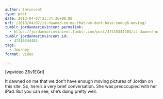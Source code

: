 ```yaml
---
author: lmvincent
type: post
date: 2013-04-07T23:34:36+00:00
url: /2013/04/07/it-dawned-on-me-that-we-dont-have-enough-moving/
tumblr_jordanmarinvincent_permalink:
  - https://jordanmarinvincent.tumblr.com/post/47410344403/it-dawned-on-me-that-we-dont-have-enough-moving
tumblr_jordanmarinvincent_id:
  - 47410344403
tags:
  - Journey
format: video

---
```

[wpvideo Z6v1EGri]

It dawned on me that we don&rsquo;t have enough moving pictures of Jordan on this site. So, here&rsquo;s a very brief conversation. She was preoccupied with her iPad. But you can see, she&rsquo;s doing pretty well.